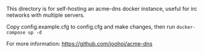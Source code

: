 This directory is for self-hosting an acme-dns docker instance, useful for irc networks with multiple servers.

Copy config.example.cfg to config.cfg and make changes, then run `docker-compose up -d`

For more information:
https://github.com/joohoi/acme-dns

